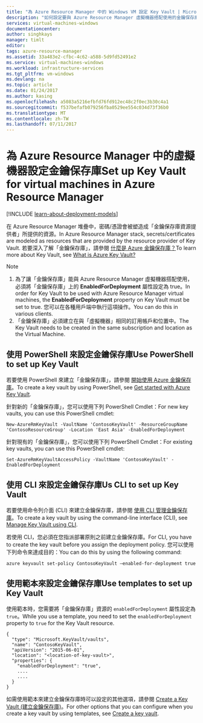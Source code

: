 ```yaml
---
title: "為 Azure Resource Manager 中的 Windows VM 設定 Key Vault | Microsoft Docs"
description: "如何設定要與 Azure Resource Manager 虛擬機器搭配使用的金鑰保存庫。"
services: virtual-machines-windows
documentationcenter: 
author: singhkays
manager: timlt
editor: 
tags: azure-resource-manager
ms.assetid: 33a483e2-cfbc-4c62-a588-5d9fd52491e2
ms.service: virtual-machines-windows
ms.workload: infrastructure-services
ms.tgt_pltfrm: vm-windows
ms.devlang: na
ms.topic: article
ms.date: 01/24/2017
ms.author: kasing
ms.openlocfilehash: a5083a5216efbfd76fd912ec48c2f0ec3b30c4a1
ms.sourcegitcommit: f537befafb079256fba0529ee554c034d73f36b0
ms.translationtype: MT
ms.contentlocale: zh-TW
ms.lasthandoff: 07/11/2017
---
```

# <a name="set-up-key-vault-for-virtual-machines-in-azure-resource-manager"></a><span data-ttu-id="192a7-103">為 Azure Resource Manager 中的虛擬機器設定金鑰保存庫</span><span class="sxs-lookup"><span data-stu-id="192a7-103">Set up Key Vault for virtual machines in Azure Resource Manager</span></span>

[!INCLUDE [learn-about-deployment-models](../../../includes/learn-about-deployment-models-rm-include.md)]

<span data-ttu-id="192a7-104">在 Azure Resource Manager 堆疊中，密碼/憑證會被塑造成「金鑰保存庫資源提供者」所提供的資源。</span><span class="sxs-lookup"><span data-stu-id="192a7-104">In Azure Resource Manager stack, secrets/certificates are modeled as resources that are provided by the resource provider of Key Vault.</span></span> <span data-ttu-id="192a7-105">若要深入了解「金鑰保存庫」，請參閱 [什麼是 Azure 金鑰保存庫？](../../key-vault/key-vault-whatis.md)</span><span class="sxs-lookup"><span data-stu-id="192a7-105">To learn more about Key Vault, see [What is Azure Key Vault?](../../key-vault/key-vault-whatis.md)</span></span>

> [!NOTE]
> 1. <span data-ttu-id="192a7-106">為了讓「金鑰保存庫」能與 Azure Resource Manager 虛擬機器搭配使用，必須將「金鑰保存庫」上的 **EnabledForDeployment** 屬性設定為 true。</span><span class="sxs-lookup"><span data-stu-id="192a7-106">In order for Key Vault to be used with Azure Resource Manager virtual machines, the **EnabledForDeployment** property on Key Vault must be set to true.</span></span> <span data-ttu-id="192a7-107">您可以在各種用戶端中執行這項操作。</span><span class="sxs-lookup"><span data-stu-id="192a7-107">You can do this in various clients.</span></span>
> 2. <span data-ttu-id="192a7-108">「金鑰保存庫」必須建立在與「虛擬機器」相同的訂用帳戶和位置中。</span><span class="sxs-lookup"><span data-stu-id="192a7-108">The Key Vault needs to be created in the same subscription and location as the Virtual Machine.</span></span>
>
>

## <a name="use-powershell-to-set-up-key-vault"></a><span data-ttu-id="192a7-109">使用 PowerShell 來設定金鑰保存庫</span><span class="sxs-lookup"><span data-stu-id="192a7-109">Use PowerShell to set up Key Vault</span></span>
<span data-ttu-id="192a7-110">若要使用 PowerShell 來建立「金鑰保存庫」，請參閱 [開始使用 Azure 金鑰保存庫](../../key-vault/key-vault-get-started.md#vault)。</span><span class="sxs-lookup"><span data-stu-id="192a7-110">To create a key vault by using PowerShell, see [Get started with Azure Key Vault](../../key-vault/key-vault-get-started.md#vault).</span></span>

<span data-ttu-id="192a7-111">針對新的「金鑰保存庫」，您可以使用下列 PowerShell Cmdlet：</span><span class="sxs-lookup"><span data-stu-id="192a7-111">For new key vaults, you can use this PowerShell cmdlet:</span></span>

    New-AzureRmKeyVault -VaultName 'ContosoKeyVault' -ResourceGroupName 'ContosoResourceGroup' -Location 'East Asia' -EnabledForDeployment

<span data-ttu-id="192a7-112">針對現有的「金鑰保存庫」，您可以使用下列 PowerShell Cmdlet：</span><span class="sxs-lookup"><span data-stu-id="192a7-112">For existing key vaults, you can use this PowerShell cmdlet:</span></span>

    Set-AzureRmKeyVaultAccessPolicy -VaultName 'ContosoKeyVault' -EnabledForDeployment

## <a name="us-cli-to-set-up-key-vault"></a><span data-ttu-id="192a7-113">使用 CLI 來設定金鑰保存庫</span><span class="sxs-lookup"><span data-stu-id="192a7-113">Us CLI to set up Key Vault</span></span>
<span data-ttu-id="192a7-114">若要使用命令列介面 (CLI) 來建立金鑰保存庫，請參閱 [使用 CLI 管理金鑰保存庫](../../key-vault/key-vault-manage-with-cli2.md#create-a-key-vault)。</span><span class="sxs-lookup"><span data-stu-id="192a7-114">To create a key vault by using the command-line interface (CLI), see [Manage Key Vault using CLI](../../key-vault/key-vault-manage-with-cli2.md#create-a-key-vault).</span></span>

<span data-ttu-id="192a7-115">若使用 CLI，您必須在您指派部署原則之前建立金鑰保存庫。</span><span class="sxs-lookup"><span data-stu-id="192a7-115">For CLI, you have to create the key vault before you assign the deployment policy.</span></span> <span data-ttu-id="192a7-116">您可以使用下列命令來達成目的：</span><span class="sxs-lookup"><span data-stu-id="192a7-116">You can do this by using the following command:</span></span>

    azure keyvault set-policy ContosoKeyVault –enabled-for-deployment true

## <a name="use-templates-to-set-up-key-vault"></a><span data-ttu-id="192a7-117">使用範本來設定金鑰保存庫</span><span class="sxs-lookup"><span data-stu-id="192a7-117">Use templates to set up Key Vault</span></span>
<span data-ttu-id="192a7-118">使用範本時，您需要將「金鑰保存庫」資源的 `enabledForDeployment` 屬性設定為 `true`。</span><span class="sxs-lookup"><span data-stu-id="192a7-118">While you use a template, you need to set the `enabledForDeployment` property to `true` for the Key Vault resource.</span></span>

    {
      "type": "Microsoft.KeyVault/vaults",
      "name": "ContosoKeyVault",
      "apiVersion": "2015-06-01",
      "location": "<location-of-key-vault>",
      "properties": {
        "enabledForDeployment": "true",
        ....
        ....
      }
    }

<span data-ttu-id="192a7-119">如需使用範本來建立金鑰保存庫時可以設定的其他選項，請參閱 [Create a Key Vault (建立金鑰保存庫)](https://azure.microsoft.com/documentation/templates/101-key-vault-create/)。</span><span class="sxs-lookup"><span data-stu-id="192a7-119">For other options that you can configure when you create a key vault by using templates, see [Create a key vault](https://azure.microsoft.com/documentation/templates/101-key-vault-create/).</span></span>
